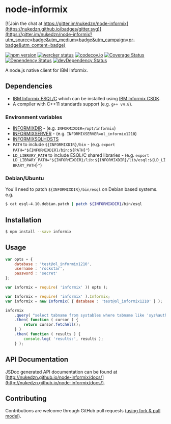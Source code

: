 node-informix
=============

[![Join the chat at https://gitter.im/nukedzn/node-informix](https://nukedzn.github.io/badges/gitter.svg)](https://gitter.im/nukedzn/node-informix?utm_source=badge&utm_medium=badge&utm_campaign=pr-badge&utm_content=badge)

[![npm version](https://img.shields.io/npm/v/informix.svg)](https://www.npmjs.com/package/informix)
[![wercker status](https://app.wercker.com/status/6f7f1a8246881c3d98acec4875280c54/s/master "wercker status")](https://app.wercker.com/project/bykey/6f7f1a8246881c3d98acec4875280c54)
[![codecov.io](https://codecov.io/github/nukedzn/node-informix/coverage.svg?branch=master)](https://codecov.io/github/nukedzn/node-informix?branch=master)
[![Coverage Status](https://coveralls.io/repos/nukedzn/node-informix/badge.svg?branch=master&service=github)](https://coveralls.io/github/nukedzn/node-informix?branch=master)
[![Dependency Status](https://david-dm.org/nukedzn/node-informix.svg)](https://david-dm.org/nukedzn/node-informix)
[![devDependency Status](https://david-dm.org/nukedzn/node-informix/dev-status.svg)](https://david-dm.org/nukedzn/node-informix#info=devDependencies)

A node.js native client for IBM Informix.


## Dependencies

* [IBM Informix ESQL/C](http://www-03.ibm.com/software/products/en/esqlc) which
can be installed using [IBM Informix CSDK](http://www-03.ibm.com/software/products/en/csdk).
* A compiler with C++11 standards support (e.g. `g++ v4.8`).


### Environment variables

* [INFORMIXDIR](https://www-01.ibm.com/support/knowledgecenter/SSGU8G_12.1.0/com.ibm.sqlr.doc/ids_sqr_264.htm) -
(e.g. `INFORMIXDIR=/opt/informix`)
* [INFORMIXSERVER](https://www-01.ibm.com/support/knowledgecenter/SSGU8G_12.1.0/com.ibm.sqlr.doc/ids_sqr_266.htm) -
(e.g. `INFORMIXSERVER=ol_informix1210`)
* [INFORMIXSQLHOSTS](https://www-01.ibm.com/support/knowledgecenter/SSGU8G_12.1.0/com.ibm.sqlr.doc/ids_sqr_268.htm)
* `PATH` to include `${INFORMIXDIR}/bin` - (e.g. `export PATH="${INFORMIXDIR}/bin:${PATH}"`)
* `LD_LIBRARY_PATH` to include ESQL/C shared libraries -
(e.g. `export LD_LIBRARY_PATH="${INFORMIXDIR}/lib:${INFORMIXDIR}/lib/esql:${LD_LIBRARY_PATH}"`)


### Debian/Ubuntu

You'll need to patch `${INFORMIXDIR}/bin/esql` on Debian based systems.
e.g.
``` bash
$ cat esql-4.10.debian.patch | patch ${INFORMIXDIR}/bin/esql
```



## Installation

``` bash
$ npm install --save informix
```



## Usage

```js
var opts = {
	database : 'test@ol_informix1210',
	username : 'rockstar',
	password : 'secret'
};

var informix = require( 'informix' )( opts );
```

```js
var Informix = require( 'informix' ).Informix;
var informix = new Informix( { database : 'test@ol_informix1210' } );
```

```js
informix
	.query( "select tabname from systables where tabname like 'sys%auth';" )
	.then( function ( cursor ) {
		return cursor.fetchAll();
	} )
	.then( function ( results ) {
		console.log( 'results:', results );
	} );
```



## API Documentation

JSDoc generated API documentation can be found at [http://nukedzn.github.io/node-informix/docs/](http://nukedzn.github.io/node-informix/docs/).



## Contributing

Contributions are welcome through GitHub pull requests ([using fork & pull model](https://help.github.com/articles/using-pull-requests/#fork--pull)).

